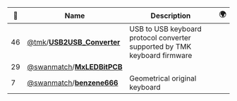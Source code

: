 |:star2: | Name | Description | 🌍|
|---|---|---|---|
|46|[@tmk](https://github.com/tmk)/[**USB2USB_Converter**](https://github.com/tmk/USB2USB_Converter)|USB to USB keyboard protocol converter supported by TMK keyboard firmware||
|29|[@swanmatch](https://github.com/swanmatch)/[**MxLEDBitPCB**](https://github.com/swanmatch/MxLEDBitPCB)|||
|7|[@swanmatch](https://github.com/swanmatch)/[**benzene666**](https://github.com/swanmatch/benzene666)|Geometrical original keyboard||


